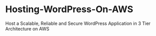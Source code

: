 # Hosting-WordPress-On-AWS
Host a Scalable, Reliable and Secure WordPress Application in 3 Tier Architecture on AWS 
